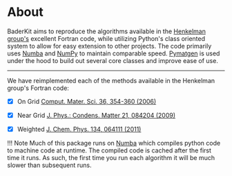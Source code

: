 # About

BaderKit aims to reproduce the algorithms available in the 
[Henkelman group's](https://theory.cm.utexas.edu/henkelman/code/bader/) excellent 
Fortran code, while utilizing Python's class oriented system to allow for easy 
extension to other projects. The code primarily uses [Numba](https://numba.pydata.org/numba-doc/dev/index.html) 
and [NumPy](https://numpy.org/doc/stable/index.html) to maintain comparable speed. 
[Pymatgen](https://pymatgen.org/) is used under the hood to build out several core 
classes and improve ease of use.

---

We have reimplemented each of the methods available in the Henkelman group's
Fortran code:
 

 - [x] On Grid [Comput. Mater. Sci. 36, 354-360 (2006)](https://www.sciencedirect.com/science/article/abs/pii/S0927025605001849)
 - [x] Near Grid [J. Phys.: Condens. Matter 21, 084204 (2009)](https://iopscience.iop.org/article/10.1088/0953-8984/21/8/084204)
 - [x] Weighted [J. Chem. Phys. 134, 064111 (2011)](https://pubs.aip.org/aip/jcp/article-abstract/134/6/064111/645588/Accurate-and-efficient-algorithm-for-Bader-charge?redirectedFrom=fulltext)


!!! Note
    Much of this package runs on [Numba](https://numba.pydata.org/) which compiles 
    python code to machine code at runtime. The compiled code is cached after the 
    first time it runs. As such, the first time you run each algorithm it will 
    be much slower than subsequent runs. 
